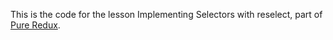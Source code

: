 This is the code for the lesson Implementing Selectors with reselect, part of [Pure Redux](https://daveceddia.com/pure-redux/).
